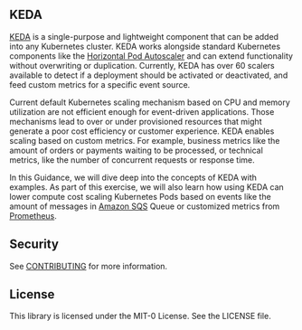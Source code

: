 ## KEDA

[KEDA](https://keda.sh/) is a single-purpose and lightweight component that can be added into any Kubernetes cluster. KEDA works alongside standard Kubernetes components like the [Horizontal Pod Autoscaler](https://kubernetes.io/docs/tasks/run-application/horizontal-pod-autoscale/) and can extend functionality without overwriting or duplication. Currently, KEDA has over 60 scalers available to detect if a deployment should be activated or deactivated, and feed custom metrics for a specific event source. 

Current default Kubernetes scaling mechanism based on CPU and memory utilization are not efficient enough for event-driven applications. Those mechanisms lead to over or under provisioned resources that might generate a poor cost efficiency or customer experience. KEDA enables scaling based on custom metrics. For example, business metrics like the amount of orders or payments waiting to be processed, or technical metrics, like the number of concurrent requests or response time.

In this Guidance, we will dive deep into the concepts of KEDA with examples. As part of this exercise, we will also learn how using KEDA can lower compute cost scaling Kubernetes Pods based on events like the amount of messages in [Amazon SQS](https://aws.amazon.com/sqs/) Queue or customized metrics from [Prometheus](https://prometheus.io/).

## Security

See [CONTRIBUTING](CONTRIBUTING.md#security-issue-notifications) for more information.

## License

This library is licensed under the MIT-0 License. See the LICENSE file.

